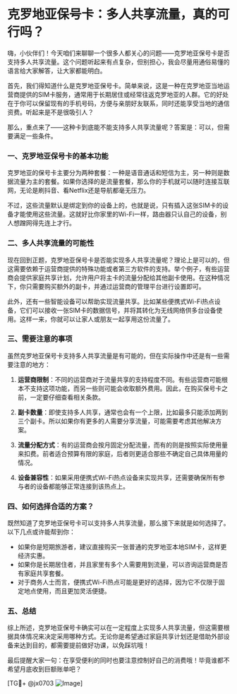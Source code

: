 # 克罗地亚保号卡：多人共享流量，真的可行吗？

嗨，小伙伴们！今天咱们来聊聊一个很多人都关心的问题——克罗地亚保号卡是否支持多人共享流量。这个问题听起来有点复杂，但别担心，我会尽量用通俗易懂的语言给大家解答，让大家都能明白。

首先，我们得知道什么是克罗地亚保号卡。简单来说，这是一种在克罗地亚当地运营商提供的SIM卡服务，通常用于长期居住或经常往返克罗地亚的人群。它的好处在于你可以保留现有的手机号码，方便与亲朋好友联系，同时还能享受当地的通信资费。听起来是不是很吸引人？

那么，重点来了——这种卡到底能不能支持多人共享流量呢？答案是：可以，但需要满足一些条件。

### 一、克罗地亚保号卡的基本功能

克罗地亚的保号卡主要分为两种套餐：一种是语音通话和短信为主，另一种则是数据流量为主的套餐。如果你选择的是流量套餐，那么你的手机就可以随时连接互联网，无论是刷抖音、看Netflix还是导航都毫无压力。

不过，这些流量默认是绑定到你的设备上的，也就是说，只有插入这张SIM卡的设备才能使用这些流量。这就好比你家里的Wi-Fi一样，路由器只认自己的设备，别人想蹭网得先连上才行。

### 二、多人共享流量的可能性

现在回到正题，克罗地亚保号卡是否能实现多人共享流量呢？理论上是可以的，但这需要依赖于运营商提供的特殊功能或者第三方软件的支持。举个例子，有些运营商会提供家庭共享计划，允许用户将主卡的流量分配给其他副卡使用。在这种情况下，你只需要购买额外的副卡，并通过运营商的管理平台进行设置即可。

此外，还有一些智能设备可以帮助实现流量共享。比如某些便携式Wi-Fi热点设备，它们可以接收一张SIM卡的数据信号，并将其转化为无线网络供多台设备使用。这样一来，你就可以让家人或朋友一起享用这份流量了。

### 三、需要注意的事项

虽然克罗地亚保号卡支持多人共享流量是有可能的，但在实际操作中还是有一些需要注意的地方：

1. **运营商限制**：不同的运营商对于流量共享的支持程度不同。有些运营商可能根本不支持这项功能，而另一些则可能会收取额外费用。因此，在购买保号卡之前，一定要仔细查看相关条款。
   
2. **副卡数量**：即使支持多人共享，通常也会有一个上限，比如最多只能添加两到三个副卡。所以如果你有更多的人需要分享流量，可能需要考虑其他解决方案。

3. **流量分配方式**：有的运营商会按月固定分配流量，而有的则是按照实际使用量来扣费。前者适合预算有限的家庭，后者则更适合那些不确定自己具体用量的情况。

4. **设备兼容性**：如果采用便携式Wi-Fi热点设备来实现共享，还需要确保所有参与者的设备都能够正常连接到该热点上。

### 四、如何选择合适的方案？

既然知道了克罗地亚保号卡可以支持多人共享流量，那么接下来就是如何选择了。以下几点或许能帮到你：

- 如果你是短期旅游者，建议直接购买一张普通的克罗地亚本地SIM卡，这样更经济实惠。
- 如果你是长期居住者，并且家里有多个人需要用到流量，可以咨询运营商是否有家庭共享套餐。
- 对于商务人士而言，便携式Wi-Fi热点可能是更好的选择，因为它不仅限于固定地点使用，而且更加灵活便捷。

### 五、总结

综上所述，克罗地亚保号卡确实可以在一定程度上实现多人共享流量，但这需要根据具体情况来决定采用哪种方式。无论你是希望通过家庭共享计划还是借助外部设备来达到目的，都需要提前做好功课，以免踩坑哦！

最后提醒大家一句：在享受便利的同时也要注意控制好自己的消费哦！毕竟谁都不希望月底收到巨额账单吧？

[TG💪+ @jx0703 ![Image](https://github.com/user-attachments/assets/dbca1d08-cadb-493c-b0ec-ad6f7a83f270)]